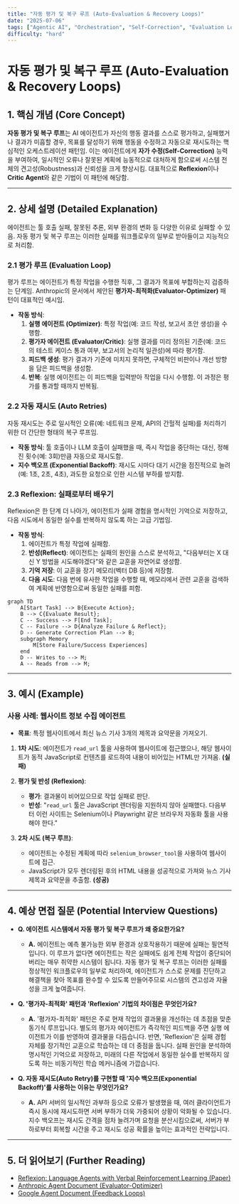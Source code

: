 ```yaml
---
title: "자동 평가 및 복구 루프 (Auto-Evaluation & Recovery Loops)"
date: "2025-07-06"
tags: ["Agentic AI", "Orchestration", "Self-Correction", "Evaluation Loop", "Reflexion"]
difficulty: "hard"
---
```


# 자동 평가 및 복구 루프 (Auto-Evaluation & Recovery Loops)

## 1. 핵심 개념 (Core Concept)

**자동 평가 및 복구 루프**는 AI 에이전트가 자신의 행동 결과를 스스로 평가하고, 실패했거나 결과가 미흡할 경우, 목표를 달성하기 위해 행동을 수정하고 자동으로 재시도하는 핵심적인 오케스트레이션 패턴임. 이는 에이전트에게 **자가 수정(Self-Correction)** 능력을 부여하여, 일시적인 오류나 잘못된 계획에 능동적으로 대처하게 함으로써 시스템 전체의 견고성(Robustness)과 신뢰성을 크게 향상시킴. 대표적으로 **Reflexion**이나 **Critic Agent**와 같은 기법이 이 패턴에 해당함.

---

## 2. 상세 설명 (Detailed Explanation)

에이전트는 툴 호출 실패, 잘못된 추론, 외부 환경의 변화 등 다양한 이유로 실패할 수 있음. 자동 평가 및 복구 루프는 이러한 실패를 워크플로우의 일부로 받아들이고 지능적으로 처리함.

### 2.1 평가 루프 (Evaluation Loop)

평가 루프는 에이전트가 특정 작업을 수행한 직후, 그 결과가 목표에 부합하는지 검증하는 단계임. Anthropic의 문서에서 제안된 **평가자-최적화(Evaluator-Optimizer)** 패턴이 대표적인 예시임.

*   **작동 방식**:
    1.  **실행 에이전트 (Optimizer)**: 특정 작업(예: 코드 작성, 보고서 초안 생성)을 수행함.
    2.  **평가자 에이전트 (Evaluator/Critic)**: 실행 결과를 미리 정의된 기준(예: 코드의 테스트 케이스 통과 여부, 보고서의 논리적 일관성)에 따라 평가함.
    3.  **피드백 생성**: 평가 결과가 기준에 미치지 못하면, 구체적인 비판이나 개선 방향을 담은 피드백을 생성함.
    4.  **반복**: 실행 에이전트는 이 피드백을 입력받아 작업을 다시 수행함. 이 과정은 평가를 통과할 때까지 반복됨.

### 2.2 자동 재시도 (Auto Retries)

자동 재시도는 주로 일시적인 오류(예: 네트워크 문제, API의 간헐적 실패)를 처리하기 위한 더 간단한 형태의 복구 루프임.

*   **작동 방식**: 툴 호출이나 LLM 호출이 실패했을 때, 즉시 작업을 중단하는 대신, 정해진 횟수(예: 3회)만큼 자동으로 재시도함.
*   **지수 백오프 (Exponential Backoff)**: 재시도 시마다 대기 시간을 점진적으로 늘려(예: 1초, 2초, 4초), 과도한 요청으로 인한 시스템 부하를 방지함.

### 2.3 Reflexion: 실패로부터 배우기

Reflexion은 한 단계 더 나아가, 에이전트가 실패 경험을 명시적인 기억으로 저장하고, 다음 시도에서 동일한 실수를 반복하지 않도록 하는 고급 기법임.

*   **작동 방식**:
    1.  에이전트가 특정 작업에 실패함.
    2.  **반성(Reflect)**: 에이전트는 실패의 원인을 스스로 분석하고, "다음부터는 X 대신 Y 방법을 시도해야겠다"와 같은 교훈을 자연어로 생성함.
    3.  **기억 저장**: 이 교훈을 장기 메모리(벡터 DB 등)에 저장함.
    4.  **다음 시도**: 다음 번에 유사한 작업을 수행할 때, 메모리에서 관련 교훈을 검색하여 계획에 반영함으로써 동일한 실패를 피함.

```mermaid
graph TD
    A[Start Task] --> B{Execute Action};
    B --> C{Evaluate Result};
    C -- Success --> F[End Task];
    C -- Failure --> D{Analyze Failure & Reflect};
    D -- Generate Correction Plan --> B;
    subgraph Memory
        M[Store Failure/Success Experiences]
    end
    D -- Writes to --> M;
    A -- Reads from --> M;
```

---

## 3. 예시 (Example)

### 사용 사례: 웹사이트 정보 수집 에이전트

*   **목표**: 특정 웹사이트에서 최신 뉴스 기사 3개의 제목과 요약문을 가져오기.

1.  **1차 시도**: 에이전트가 `read_url` 툴을 사용하여 웹사이트에 접근했으나, 해당 웹사이트가 동적 JavaScript로 컨텐츠를 로드하여 내용이 비어있는 HTML만 가져옴. **(실패)**

2.  **평가 및 반성 (Reflexion)**:
    *   **평가**: 결과물이 비어있으므로 작업 실패로 판단.
    *   **반성**: "`read_url` 툴은 JavaScript 렌더링을 지원하지 않아 실패했다. 다음부터 이런 사이트는 Selenium이나 Playwright 같은 브라우저 자동화 툴을 사용해야 한다."

3.  **2차 시도 (복구 루프)**:
    *   에이전트는 수정된 계획에 따라 `selenium_browser_tool`을 사용하여 웹사이트에 접근.
    *   JavaScript가 모두 렌더링된 후의 HTML 내용을 성공적으로 가져와 뉴스 기사 제목과 요약문을 추출함. **(성공)**

---

## 4. 예상 면접 질문 (Potential Interview Questions)

*   **Q. 에이전트 시스템에서 자동 평가 및 복구 루프가 왜 중요한가요?**
    *   **A.** 에이전트는 예측 불가능한 외부 환경과 상호작용하기 때문에 실패는 필연적입니다. 이 루프가 없다면 에이전트는 작은 실패에도 쉽게 전체 작업이 중단되어 버리는 매우 취약한 시스템이 됩니다. 자동 평가 및 복구 루프는 이러한 실패를 정상적인 워크플로우의 일부로 처리하여, 에이전트가 스스로 문제를 진단하고 해결책을 찾아 목표를 완수할 수 있도록 만들어주므로 시스템의 견고성과 자율성을 크게 높여줍니다.

*   **Q. '평가자-최적화' 패턴과 'Reflexion' 기법의 차이점은 무엇인가요?**
    *   **A.** '평가자-최적화' 패턴은 주로 현재 작업의 결과물을 개선하는 데 초점을 맞춘 동기식 루프입니다. 별도의 평가자 에이전트가 즉각적인 피드백을 주면 실행 에이전트가 이를 반영하여 결과물을 다듬습니다. 반면, 'Reflexion'은 실패 경험 자체를 장기적인 교훈으로 학습하는 데 더 중점을 둡니다. 실패 원인을 분석하여 명시적인 기억으로 저장하고, 미래의 다른 작업에서 동일한 실수를 반복하지 않도록 하는 비동기적인 학습 메커니즘에 가깝습니다.

*   **Q. 자동 재시도(Auto Retry)를 구현할 때 '지수 백오프(Exponential Backoff)'를 사용하는 이유는 무엇인가요?**
    *   **A.** API 서버의 일시적인 과부하 등으로 오류가 발생했을 때, 여러 클라이언트가 즉시 동시에 재시도하면 서버 부하가 더욱 가중되어 상황이 악화될 수 있습니다. 지수 백오프는 재시도 간격을 점차 늘려가며 요청을 분산시킴으로써, 서버가 부하로부터 회복할 시간을 주고 재시도 성공 확률을 높이는 효과적인 전략입니다.

---

## 5. 더 읽어보기 (Further Reading)

*   [Reflexion: Language Agents with Verbal Reinforcement Learning (Paper)](https://arxiv.org/abs/2303.11366)
*   [Anthropic Agent Document (Evaluator-Optimizer)](/docs/assets/files/agentic-ai/anthropic_building_effective_ai_agents.md)
*   [Google Agent Document (Feedback Loops)](/docs/assets/files/agentic-ai/google_agent.md)
